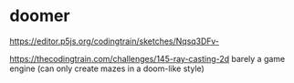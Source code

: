 # doomer
https://editor.p5js.org/codingtrain/sketches/Nqsq3DFv-

https://thecodingtrain.com/challenges/145-ray-casting-2d
barely a game engine (can only create mazes in a doom-like style)
